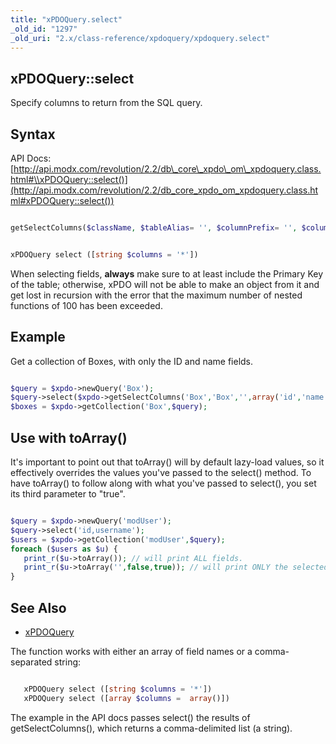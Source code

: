 ```yaml
---
title: "xPDOQuery.select"
_old_id: "1297"
_old_uri: "2.x/class-reference/xpdoquery/xpdoquery.select"
---
```


## xPDOQuery::select

 Specify columns to return from the SQL query.

## Syntax

 API Docs: [http://api.modx.com/revolution/2.2/db\_core\_xpdo\_om\_xpdoquery.class.html#\\xPDOQuery::select()](http://api.modx.com/revolution/2.2/db_core_xpdo_om_xpdoquery.class.html#xPDOQuery::select())

 ``` php 

getSelectColumns($className, $tableAlias= '', $columnPrefix= '', $columns= array (), $exclude= false)

```

 ``` php 

xPDOQuery select ([string $columns = '*'])

```

 When selecting fields, **always** make sure to at least include the Primary Key of the table; otherwise, xPDO will not be able to make an object from it and get lost in recursion with the error that the maximum number of nested functions of 100 has been exceeded. 

## Example

 Get a collection of Boxes, with only the ID and name fields.

 ``` php 

$query = $xpdo->newQuery('Box');
$query->select($xpdo->getSelectColumns('Box','Box','',array('id','name')));
$boxes = $xpdo->getCollection('Box',$query);

```

## Use with toArray()

 It's important to point out that toArray() will by default lazy-load values, so it effectively overrides the values you've passed to the select() method. To have toArray() to follow along with what you've passed to select(), you set its third parameter to "true".

 ``` php 

$query = $xpdo->newQuery('modUser');
$query->select('id,username');
$users = $xpdo->getCollection('modUser',$query);
foreach ($users as $u) {
    print_r($u->toArray()); // will print ALL fields.
    print_r($u->toArray('',false,true)); // will print ONLY the selected fields.
}

```

## See Also

- [xPDOQuery](xpdo/class-reference/xpdoquery "xPDOQuery")

The function works with either an array of field names or a comma-separated string:

 ``` php 

	xPDOQuery select ([string $columns = '*'])
	xPDOQuery select ([array $columns =  array()])

```

 The example in the API docs passes select() the results of getSelectColumns(), which returns a comma-delimited list (a string).